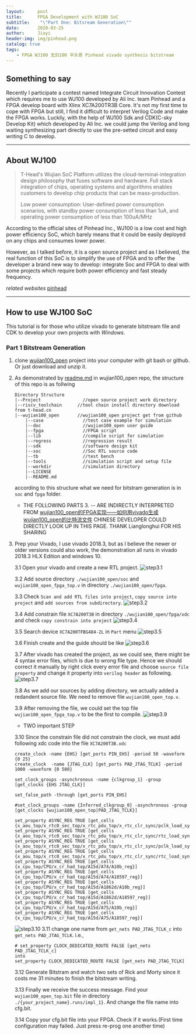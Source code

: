```yaml
---
layout:     post
title:      FPGA Development with WJ100 SoC
subtitle:    "\"Part One: Bitsream Generation\""
date:       2020-03-25
author:     Jiayi
header-img: img/pinhead.png
catalog: true
tags:
    - FPGA WJ100 无剑100 平头哥 Pinhead vivado synthesis bitstream
---
```


## Something to say

Recently I participate a contest named Integrate Circuit Innovation Contest which requires me to use WJ100 developed by Ali Inc. team Pinhead and a FPGA develop board with Xlinx XC7A200TR3B Core. It's not my first time to cope with FPGA but still, I find it difficult to interpret Verilog Code and make the FPGA works. Luckily, with the help of WJ100 Sdk and CDK(C-sky Develop Kit) which developed by Ali Inc. we could jump the Verilog and long waiting synthesizing part directly to use the pre-setted circuit and easy writing C to develop.

---

## About WJ100

>T-Head's Wujian SoC Platform utilizes the cloud-terminal-integration design philosophy that fuses software and hardware. Full stack integration of chips, operating systems and algorithms enables customers to develop chip products that can be mass-production.
>
>Low power consumption: User-defined power consumption scenarios, with standby power consumption of less than 1uA, and operating power consumption of less than 100uA/MHz

According to the official sites of Pinhead Inc., WJ100 is a low cost and high power efficiency SoC, which barely means that it could be easily deployed on any chips and consumes lower power.

However, as I talked before, it is a open source project and as I believed, the real function of this SoC is to simplify the use of FPGA and to offer the developer a brand new way to develop: integrate Soc and FPGA to deal with some projects which require both power efficiency and fast steady frequency.

*related websites* [pinhead](https://www.t-head.cn/)

---

## How to use WJ100 SoC

This tutorial is for those who utilize vivado to generate bitstream file and CDK to develop your own projects with *Windows*.

### Part 1 Bitstream Generation

1. clone [wujian100_open](https://github.com/SHIELDJY/wujian100_open) project into your computer with git bash or github. Or just download and unzip it.

2. As demonstrated by [readme.md](https://github.com/T-head-Semi/wujian100_open) in wujian100_open repo, the structure of this repo is as follwing

    ```text
    Directory Structure
    |--Project                //open source project work directory  
    |--riscv_toolchain      //tool chain install directory download from t-head.cn
    |--wujian100_open       //wujian100_open project get from github
        |--case               //test case example for simulation
        |--doc                //wujian100_open user guide
        |--fpga               //FPGA script
        |--lib                //compile script for simulation
        |--regress            //regression result
        |--sdk                //software design kit
        |--soc                //Soc RTL source code
        |--tb                 //test bench
        |--tools              //simulation script and setup file
        |--workdir            //simulation directory
        |--LICENSE
        |--README.md
    ```

   according to this structure what we need for bitstram generation is in `soc` and `fpga` folder.

    * THE FOLLOWING PARTS 3. -- ARE INDIRECTLY INTERPRETED FROM [wujian100_open的FPGA实现——如何用vivado生成wujian100_open的比特流文件](https://occ.t-head.cn/community/article_detail?id=654091577878118400) CHINESE DEVELOPER COULD DIRECTLY LOOK UP IN THIS PAGE. THANK Lianglonghui FOR HIS SHARING

3. Prep your Vivado, I use vivado 2018.3, but as I believe the newer or older versions could also work, the demonstration all runs in vivado 2018.3 HLX Edition and windows 10.

    3.1 Open your vivado and create a new RTL project.
        ![step3.1](https://imgchr.com/i/GpwkLR)

    3.2 Add source directory `./wujian100_open/soc` and `wujian100_open_fpga_top.v` in directory `./wujian100_open/fpga`.

    3.3 Check `Scan and add RTL files into project`, `copy source into project` and `add sources from subdirectory`.
        ![step3.2](https://imgchr.com/i/GpwmFK)

    3.4 Add constrain file `XC7A200T3B` in directory `./wujian100_open/fpga/xdc` and check `copy constrain into project`
        ![step3.4](https://imgchr.com/i/GpwZo6)

    3.5 Search device `XC7A200TFBG484-2L` in `Part` menu
        ![step3.5](https://imgchr.com/i/GpwFy9)

    3.6 Finish create and the guide should be like
        ![step3.6](https://imgchr.com/i/GpwiQJ)

    3.7 After vivado has created the project, as we could see, there might be 4 syntax error files, which is due to wrong file type. Hence we should correct it manually by right click every error file and choose `source file property` and change it property into `verilog header` as following.
        ![step3.7](https://imgchr.com/i/GpwwlQ)

    3.8 As we add our sources by adding directory, we actually added a redandent source file. We need to remove file `wujian100_open_top.v`.

    3.9 After removing the file, we could set the top file `wujian100_open_fpga_top.v` to be the first to compile.
        ![step3.9](https://imgchr.com/i/Gpw8eI)

    * TWO important STEP

    3.10 Since the constrain file did not constrain the clock, we must add following xdc code into the file `XC7A200T3B.xdc`

    ```xdc
    create_clock -name {EHS} [get_ports PIN_EHS] -period 50 -waveform {0 25}
    create_clock  -name {JTAG_CLK} [get_ports PAD_JTAG_TCLK] -period 1000 -waveform {0 500}

    set_clock_groups -asynchronous -name {clkgroup_1} -group [get_clocks {EHS JTAG_CLK}]

    set_false_path -through [get_ports PIN_EHS]

    #set_clock_groups -name {Inferred_clkgroup_0} -asynchronous -group [get_clocks {wujian100_open_top|PAD_JTAG_TCLK}]

    set_property ASYNC_REG TRUE [get_cells {x_aou_top/x_rtc0_sec_top/x_rtc_pdu_top/x_rtc_clr_sync/pclk_load_sync2_reg}]
    set_property ASYNC_REG TRUE [get_cells {x_aou_top/x_rtc0_sec_top/x_rtc_pdu_top/x_rtc_clr_sync/rtc_load_sync2_reg}]
    set_property ASYNC_REG TRUE [get_cells {x_aou_top/x_rtc0_sec_top/x_rtc_pdu_top/x_rtc_clr_sync/pclk_load_sync1_reg}]
    set_property ASYNC_REG TRUE [get_cells {x_aou_top/x_rtc0_sec_top/x_rtc_pdu_top/x_rtc_clr_sync/rtc_load_sync1_reg}]
    set_property ASYNC_REG TRUE [get_cells {x_cpu_top/CPU/x_cr_had_top/A15d/A74/A10b_reg}]
    set_property ASYNC_REG TRUE [get_cells {x_cpu_top/CPU/x_cr_had_top/A15d/A74/A18597_reg}]
    set_property ASYNC_REG TRUE [get_cells {x_cpu_top/CPU/x_cr_had_top/A15d/A1862d/A10b_reg}]
    set_property ASYNC_REG TRUE [get_cells {x_cpu_top/CPU/x_cr_had_top/A15d/A1862d/A18597_reg}]
    set_property ASYNC_REG TRUE [get_cells {x_cpu_top/CPU/x_cr_had_top/A15d/A75/A10b_reg}]
    set_property ASYNC_REG TRUE [get_cells {x_cpu_top/CPU/x_cr_had_top/A15d/A75/A18597_reg}]
    ```

    ![step3.10](https://imgchr.com/i/GpwtFf)
    3.11 change one name from `get_nets PAD_JTAG_TCLK_c` into `get_nets PAD_JTAG_TCLK`. i.e.,

    ```xdc
    # set_property CLOCK_DEDICATED_ROUTE FALSE [get_nets PAD_JTAG_TCLK_c]
    into
    set_property CLOCK_DEDICATED_ROUTE FALSE [get_nets PAD_JTAG_TCLK]
    ```

    3.12 Generate Bitstram and watch two sets of Rick and Morty since it costs me 31 minutes to finish the bitstream writing.

    3.13 Finally we receive the success message. Find your `wujian100_open_top.bit` file in directory `./{your_project_name}.runs/impl_1}`. And change the file name into cfg.bit.

    3.14 Copy your cfg.bit file into your FPGA. Check if it works.(First time configuration may failed. Just press re-prog one another time)

